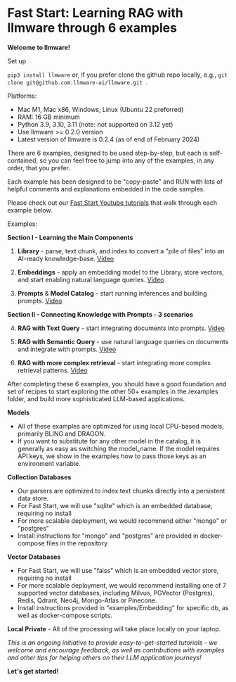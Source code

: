 

Fast Start: Learning RAG with llmware through 6 examples 
===============

**Welcome to llmware!**    

Set up  

`pip3 install llmware` or, if you prefer clone the github repo locally, e.g., `git clone git@github.com:llmware-ai/llmware.git
`.   

Platforms: 
- Mac M1, Mac x86, Windows, Linux (Ubuntu 22 preferred)  
- RAM: 16 GB minimum 
- Python 3.9, 3.10, 3.11 (note: not supported on 3.12 yet)
- Use llmware >= 0.2.0 version  
- Latest version of llmware is 0.2.4 (as of end of February 2024)
  
There are 6 examples, designed to be used step-by-step, but each is self-contained, 
so you can feel free to jump into any of the examples, in any order, that you prefer.  

Each example has been designed to be "copy-paste" and RUN with lots of helpful comments and explanations embedded in the code samples.  

Please check out our [Fast Start Youtube tutorials](https://www.youtube.com/playlist?list=PL1-dn33KwsmD7SB9iSO6vx4ZLRAWea1DB) that walk through each example below.  

Examples:

**Section I - Learning the Main Components**
1.  **Library** - parse, text chunk, and index to convert a "pile of files" into an AI-ready knowledge-base.  [Video](https://youtu.be/2xDefZ4oBOM?si=8vRCvqj0-HG3zc4c)  
  
2.  **Embeddings** - apply an embedding model to the Library, store vectors, and start enabling natural language queries.  [Video](https://youtu.be/xQEk6ohvfV0?si=B3X25ZsAZfW4AR_3)
   
3.  **Prompts** & **Model Catalog** - start running inferences and building prompts.  [Video](https://youtu.be/swiu4oBVfbA?si=0IVmLhiiYS3-pMIg)

**Section II - Connecting Knowledge with Prompts - 3 scenarios**  

4.  **RAG with Text Query** - start integrating documents into prompts.  [Video](https://youtu.be/6oALi67HP7U?si=pAbvio4ULXTIXKdL)
  
5.  **RAG with Semantic Query** - use natural language queries on documents and integrate with prompts.  [Video](https://youtu.be/XT4kIXA9H3Q?si=EBCAxVXBt5vgYY8s)
    
6.  **RAG with more complex retrieval** - start integrating more complex retrieval patterns.  [Video](https://youtu.be/G1Q6Ar8THbo?si=vIVAv35uXAcnaUJy)  
   
After completing these 6 examples, you should have a good foundation and set of recipes to start 
exploring the other 50+ examples in the /examples folder, and build more sophisticated 
LLM-based applications.

**Models**
  - All of these examples are optimized for using local CPU-based models, primarily BLING and DRAGON.
  - If you want to substitute for any other model in the catalog, it is generally as easy as 
    switching the model_name.  If the model requires API keys, we show in the examples how to pass those keys as an
    environment variable.

**Collection Databases**
  - Our parsers are optimized to index text chunks directly into a persistent data store.   
  - For Fast Start, we will use "sqlite" which is an embedded database, requiring no install
  - For more scalable deployment, we would recommend either "mongo" or "postgres"
  - Install instructions for "mongo" and "postgres" are provided in docker-compose files in the repository

**Vector Databases**
   - For Fast Start, we will use "faiss" which is an embedded vector store, requiring no install
   - For more scalable deployment, we would recommend installing one of 7 supported vector databases, 
     including Milvus, PGVector (Postgres), Redis, Qdrant, Neo4j, Mongo-Atlas or Pinecone.  
   - Install instructions provided in "examples/Embedding" for specific db, as well as docker-compose scripts.

**Local Private**
    - All of the processing will take place locally on your laptop.

*This is an ongoing initiative to provide easy-to-get-started tutorials - we welcome and encourage feedback, as well
as contributions with examples and other tips for helping others on their LLM application journeys!*  

**Let's get started!**


